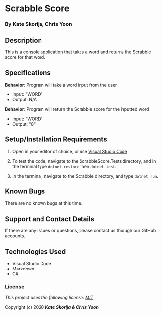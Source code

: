 # Scrabble Score

### By Kate Skorija, Chris Yoon

## Description

This is a console application that takes a word and returns the Scrabble score for that word.

## Specifications

**Behavior**: Program will take a word input from the user
  * Input: "WORD"
  * Output: N/A

**Behavior**: Program will return the Scrabble score for the inputted word
  * Input: "WORD"
  * Output: "8"

## Setup/Installation Requirements

1. Open in your editor of choice, or use [Visual Studio Code](https://code.visualstudio.com/)

2. To test the code, navigate to the ScrabbleScore.Tests directory, and in the terminal type `dotnet restore` then `dotnet test`.

2. In the terminal, navigate to the Scrabble directory, and type `dotnet run`.

## Known Bugs

There are no known bugs at this time.

## Support and Contact Details

If there are any issues or questions, please contact us through our GitHub accounts.

## Technologies Used

*  Visual Studio Code
*  Markdown
*  C#

### License

*This project uses the following license: [MIT](https://opensource.org/licenses/MIT)*

Copyright (c) 2020 **_Kate Skorija & Chris Yoon_** 